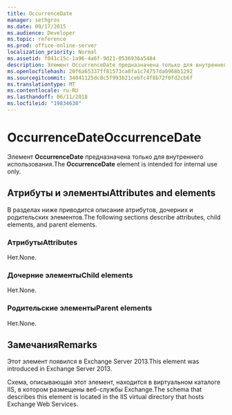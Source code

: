 ```yaml
---
title: OccurrenceDate
manager: sethgros
ms.date: 09/17/2015
ms.audience: Developer
ms.topic: reference
ms.prod: office-online-server
localization_priority: Normal
ms.assetid: f041c15c-1a96-4a6f-9d21-0536936a5484
description: Элемент OccurrenceDate предназначена только для внутреннего использования.
ms.openlocfilehash: 20f6a65337ff81573ca0fa1c74757da0968b1292
ms.sourcegitcommit: 34041125dc8c5f993b21cebfc4f8b72f0fd2cb6f
ms.translationtype: MT
ms.contentlocale: ru-RU
ms.lasthandoff: 06/11/2018
ms.locfileid: "19834638"
---
```

# <a name="occurrencedate"></a><span data-ttu-id="67a96-103">OccurrenceDate</span><span class="sxs-lookup"><span data-stu-id="67a96-103">OccurrenceDate</span></span>

<span data-ttu-id="67a96-104">Элемент **OccurrenceDate** предназначена только для внутреннего использования.</span><span class="sxs-lookup"><span data-stu-id="67a96-104">The **OccurrenceDate** element is intended for internal use only.</span></span> 

## <a name="attributes-and-elements"></a><span data-ttu-id="67a96-105">Атрибуты и элементы</span><span class="sxs-lookup"><span data-stu-id="67a96-105">Attributes and elements</span></span>

<span data-ttu-id="67a96-106">В разделах ниже приводится описание атрибутов, дочерних и родительских элементов.</span><span class="sxs-lookup"><span data-stu-id="67a96-106">The following sections describe attributes, child elements, and parent elements.</span></span>
  
### <a name="attributes"></a><span data-ttu-id="67a96-107">Атрибуты</span><span class="sxs-lookup"><span data-stu-id="67a96-107">Attributes</span></span>

<span data-ttu-id="67a96-108">Нет.</span><span class="sxs-lookup"><span data-stu-id="67a96-108">None.</span></span>
  
### <a name="child-elements"></a><span data-ttu-id="67a96-109">Дочерние элементы</span><span class="sxs-lookup"><span data-stu-id="67a96-109">Child elements</span></span>

<span data-ttu-id="67a96-110">Нет.</span><span class="sxs-lookup"><span data-stu-id="67a96-110">None.</span></span>
  
### <a name="parent-elements"></a><span data-ttu-id="67a96-111">Родительские элементы</span><span class="sxs-lookup"><span data-stu-id="67a96-111">Parent elements</span></span>

<span data-ttu-id="67a96-112">Нет.</span><span class="sxs-lookup"><span data-stu-id="67a96-112">None.</span></span>
  
## <a name="remarks"></a><span data-ttu-id="67a96-113">Замечания</span><span class="sxs-lookup"><span data-stu-id="67a96-113">Remarks</span></span>

<span data-ttu-id="67a96-114">Этот элемент появился в Exchange Server 2013.</span><span class="sxs-lookup"><span data-stu-id="67a96-114">This element was introduced in Exchange Server 2013.</span></span>
  
<span data-ttu-id="67a96-115">Схема, описывающая этот элемент, находится в виртуальном каталоге IIS, в котором размещены веб-службы Exchange.</span><span class="sxs-lookup"><span data-stu-id="67a96-115">The schema that describes this element is located in the IIS virtual directory that hosts Exchange Web Services.</span></span>
  

